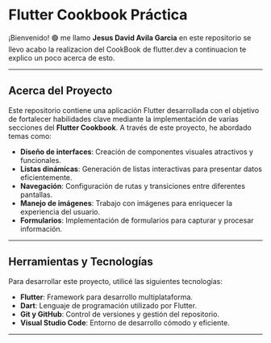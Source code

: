 # Flutter Cookbook Práctica

¡Bienvenido! 🟢 me llamo **Jesus David Avila Garcia**  en este repositorio se llevo acabo la realizacion del CookBook
de flutter.dev a continuacion te explico un poco acerca de esto.

---

## **Acerca del Proyecto**

Este repositorio contiene una aplicación Flutter desarrollada con el objetivo de fortalecer habilidades clave mediante la implementación de varias secciones del **Flutter Cookbook**. A través de este proyecto, he abordado temas como:

- **Diseño de interfaces**: Creación de componentes visuales atractivos y funcionales.
- **Listas dinámicas**: Generación de listas interactivas para presentar datos eficientemente.
- **Navegación**: Configuración de rutas y transiciones entre diferentes pantallas.
- **Manejo de imágenes**: Trabajo con imágenes para enriquecer la experiencia del usuario.
- **Formularios**: Implementación de formularios para capturar y procesar información.

---

## **Herramientas y Tecnologías**

Para desarrollar este proyecto, utilicé las siguientes tecnologías:

- **Flutter**: Framework para desarrollo multiplataforma.
- **Dart**: Lenguaje de programación utilizado por Flutter.
- **Git y GitHub**: Control de versiones y gestión del repositorio.
- **Visual Studio Code**: Entorno de desarrollo cómodo y eficiente.

---
